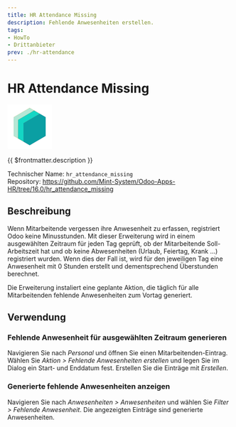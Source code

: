 ```yaml
---
title: HR Attendance Missing
description: Fehlende Anwesenheiten erstellen.
tags:
- HowTo
- Drittanbieter
prev: ./hr-attendance
---
```

# HR Attendance Missing
![icon_oms_box](attachments/icons_odoo_mint_system.png)

{{ $frontmatter.description }}

Technischer Name: `hr_attendance_missing`\
Repository: <https://github.com/Mint-System/Odoo-Apps-HR/tree/16.0/hr_attendance_missing>

## Beschreibung

Wenn Mitarbeitende vergessen ihre Anwesenheit zu erfassen, registriert Odoo keine Minusstunden. Mit dieser Erweiterung wird in einem ausgewählten Zeitraum für jeden Tag geprüft, ob der Mitarbeitende Soll-Arbeitszeit hat und ob keine Abwesenheiten (Urlaub, Feiertag, Krank ...) registriert wurden. Wenn dies der Fall ist, wird für den jeweiligen Tag eine Anwesenheit mit 0 Stunden erstellt und dementsprechend Überstunden berechnet.

Die Erweiterung instaliert eine geplante Aktion, die täglich für alle Mitarbeitenden fehlende Anwesenheiten zum Vortag generiert.

## Verwendung

### Fehlende Anwesenheit für ausgewählten Zeitraum generieren

Navigieren Sie nach *Personal* und öffnen Sie einen Mitarbeitenden-Eintrag. Wählen Sie *Aktion > Fehlende Anwesenheiten erstellen* und legen Sie im Dialog ein Start- und Enddatum fest. Erstellen Sie die Einträge mit *Erstellen*.

### Generierte fehlende Anwesenheiten anzeigen

Navigieren Sie nach *Anwesenheiten > Anwesenheiten* und wählen Sie *Filter > Fehlende Anwesenheit*. Die angezeigten Einträge sind generierte Anwesenheiten.